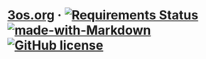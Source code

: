 # [3os.org](https://3os.org/) &middot; [![Requirements Status](https://requires.io/github/fire1ce/3os.org/requirements.svg?branch=gh-pages)](https://requires.io/github/fire1ce/3os.org/requirements/?branch=gh-pages) [![made-with-Markdown](https://img.shields.io/badge/Made%20with-Markdown-1f425f.svg)](http://commonmark.org) [![GitHub license](https://img.shields.io/github/license/Naereen/StrapDown.js.svg)](https://github.com/Naereen/StrapDown.js/blob/master/LICENSE)

